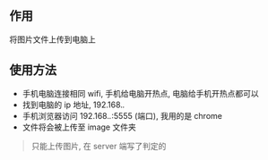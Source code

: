 ## 作用

将图片文件上传到电脑上

## 使用方法

- 手机电脑连接相同 wifi, 手机给电脑开热点, 电脑给手机开热点都可以
- 找到电脑的 ip 地址, 192.168._._
- 手机浏览器访问 192.168._._:5555 (端口), 我用的是 chrome
- 文件将会被上传至 image 文件夹

> 只能上传图片, 在 server 端写了判定的
